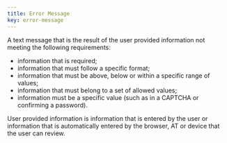 ```yaml
---
title: Error Message
key: error-message
---
```


A text message that is the result of the user provided information not meeting the following requirements:

- information that is required;
- information that must follow a specific format;
- information that must be above, below or within a specific range of values;
- information that must belong to a set of allowed values;
- information must be a specific value (such as in a CAPTCHA or confirming a password).

User provided information is information that is entered by the user or information that is automatically entered by the browser, AT or device that the user can review.
